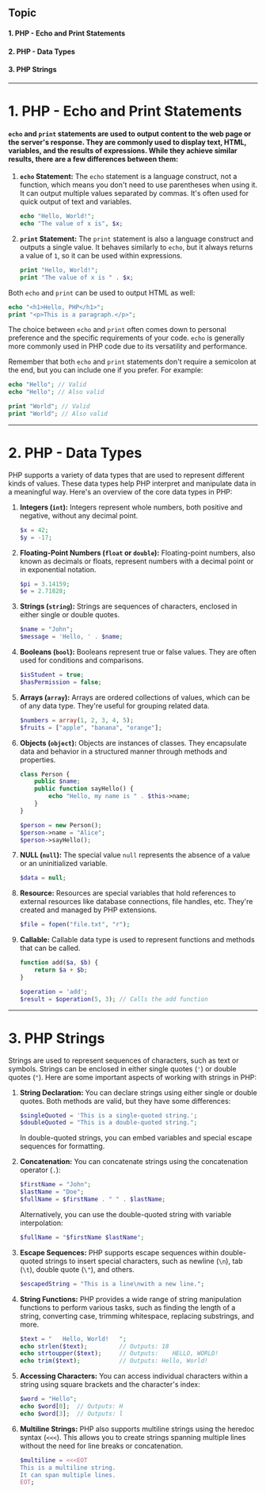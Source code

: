 ## Topic

#### 1. PHP - Echo and Print Statements 
#### 2. PHP - Data Types
#### 3. PHP Strings

------
# 1. PHP - Echo and Print Statements 

####  `echo` and `print` statements are used to output content to the web page or the server's response. They are commonly used to display text, HTML, variables, and the results of expressions. While they achieve similar results, there are a few differences between them:

1. **`echo` Statement:**
   The `echo` statement is a language construct, not a function, which means you don't need to use parentheses when using it. It can output multiple values separated by commas. It's often used for quick output of text and variables.

   ```php
   echo "Hello, World!";
   echo "The value of x is", $x;
   ```

2. **`print` Statement:**
   The `print` statement is also a language construct and outputs a single value. It behaves similarly to `echo`, but it always returns a value of `1`, so it can be used within expressions.

   ```php
   print "Hello, World!";
   print "The value of x is " . $x;
   ```

Both `echo` and `print` can be used to output HTML as well:

```php
echo "<h1>Hello, PHP</h1>";
print "<p>This is a paragraph.</p>";
```

The choice between `echo` and `print` often comes down to personal preference and the specific requirements of your code. `echo` is generally more commonly used in PHP code due to its versatility and performance.

Remember that both `echo` and `print` statements don't require a semicolon at the end, but you can include one if you prefer. For example:

```php
echo "Hello"; // Valid
echo "Hello"; // Also valid

print "World"; // Valid
print "World"; // Also valid
```

--------

# 2. PHP - Data Types

PHP supports a variety of data types that are used to represent different kinds of values. These data types help PHP interpret and manipulate data in a meaningful way. Here's an overview of the core data types in PHP:

1. **Integers (`int`):** Integers represent whole numbers, both positive and negative, without any decimal point.

   ```php
   $x = 42;
   $y = -17;
   ```

2. **Floating-Point Numbers (`float` or `double`):** Floating-point numbers, also known as decimals or floats, represent numbers with a decimal point or in exponential notation.

   ```php
   $pi = 3.14159;
   $e = 2.71828;
   ```

3. **Strings (`string`):** Strings are sequences of characters, enclosed in either single or double quotes.

   ```php
   $name = "John";
   $message = 'Hello, ' . $name;
   ```

4. **Booleans (`bool`):** Booleans represent true or false values. They are often used for conditions and comparisons.

   ```php
   $isStudent = true;
   $hasPermission = false;
   ```

5. **Arrays (`array`):** Arrays are ordered collections of values, which can be of any data type. They're useful for grouping related data.

   ```php
   $numbers = array(1, 2, 3, 4, 5);
   $fruits = ["apple", "banana", "orange"];
   ```

6. **Objects (`object`):** Objects are instances of classes. They encapsulate data and behavior in a structured manner through methods and properties.

   ```php
   class Person {
       public $name;
       public function sayHello() {
           echo "Hello, my name is " . $this->name;
       }
   }

   $person = new Person();
   $person->name = "Alice";
   $person->sayHello();
   ```

7. **NULL (`null`):** The special value `null` represents the absence of a value or an uninitialized variable.

   ```php
   $data = null;
   ```

8. **Resource:** Resources are special variables that hold references to external resources like database connections, file handles, etc. They're created and managed by PHP extensions.

   ```php
   $file = fopen("file.txt", "r");
   ```

9. **Callable:** Callable data type is used to represent functions and methods that can be called.

   ```php
   function add($a, $b) {
       return $a + $b;
   }

   $operation = 'add';
   $result = $operation(5, 3); // Calls the add function
   ```
------

# 3. PHP Strings

Strings are used to represent sequences of characters, such as text or symbols. Strings can be enclosed in either single quotes (`'`) or double quotes (`"`). Here are some important aspects of working with strings in PHP:

1. **String Declaration:**
   You can declare strings using either single or double quotes. Both methods are valid, but they have some differences:

   ```php
   $singleQuoted = 'This is a single-quoted string.';
   $doubleQuoted = "This is a double-quoted string.";
   ```

   In double-quoted strings, you can embed variables and special escape sequences for formatting.

2. **Concatenation:**
   You can concatenate strings using the concatenation operator (`.`):

   ```php
   $firstName = "John";
   $lastName = "Doe";
   $fullName = $firstName . " " . $lastName;
   ```

   Alternatively, you can use the double-quoted string with variable interpolation:

   ```php
   $fullName = "$firstName $lastName";
   ```

3. **Escape Sequences:**
   PHP supports escape sequences within double-quoted strings to insert special characters, such as newline (`\n`), tab (`\t`), double quote (`\"`), and others.

   ```php
   $escapedString = "This is a line\nwith a new line.";
   ```

4. **String Functions:**
   PHP provides a wide range of string manipulation functions to perform various tasks, such as finding the length of a string, converting case, trimming whitespace, replacing substrings, and more.

   ```php
   $text = "   Hello, World!   ";
   echo strlen($text);         // Outputs: 18
   echo strtoupper($text);     // Outputs:    HELLO, WORLD!
   echo trim($text);           // Outputs: Hello, World!
   ```

5. **Accessing Characters:**
   You can access individual characters within a string using square brackets and the character's index:

   ```php
   $word = "Hello";
   echo $word[0];  // Outputs: H
   echo $word[3];  // Outputs: l
   ```

6. **Multiline Strings:**
   PHP also supports multiline strings using the heredoc syntax (`<<<`). This allows you to create strings spanning multiple lines without the need for line breaks or concatenation.

   ```php
   $multiline = <<<EOT
   This is a multiline string.
   It can span multiple lines.
   EOT;
   ```

